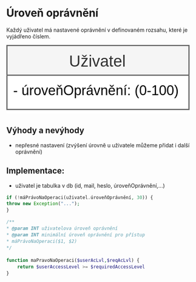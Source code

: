 # Úroveň oprávnění
Každý uživatel má nastavené oprávnění v definovaném rozsahu, které je vyjádřeno číslem.

![Alt text](./data/2.png#300)

## Výhody a nevýhody

- nepřesné nastavení (zvýšení úrovně u uživatele můžeme přidat i další oprávnění)


## Implementace:
- uživatel je tabulka v db (id, mail, heslo, úroveňOprávnění,...)


```php
if (!máPrávoNaOperaci(uživatel.úroveňOprávnění, 30)) {
throw new Exception("...");
}
````


```php
/**
* @param INT uživatelova úroveň oprávnění
* @param INT minimální úroveň oprávnění pro přístup
* máPrávoNaOperaci($1, $2)
*/

function maPravoNaOperaci($userAcLvl,$reqAcLvl) {
    return $userAccessLevel >= $requiredAccessLevel
}
````




